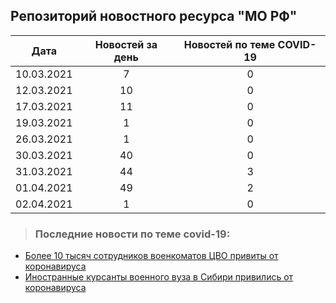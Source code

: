 ## Репозиторий новостного ресурса "МО РФ"
Дата| Новостей за день| Новостей по теме COVID-19
------- | :-----: | :-----: 
10.03.2021 | 7 | 0 
12.03.2021 | 10 | 0 
17.03.2021 | 11 | 0 
19.03.2021 | 1 | 0 
26.03.2021 | 1 | 0 
30.03.2021 | 40 | 0 
31.03.2021 | 44 | 3 
01.04.2021 | 49 | 2 
02.04.2021 | 1 | 0 

> ### Последние новости по теме covid-19:
+ [Более 10 тысяч сотрудников военкоматов ЦВО привиты от коронавируса](https://function.mil.ru:443/news_page/country/more.htm?id=12352028@egNews)
+ [Иностранные курсанты военного вуза в Сибири привились от коронавируса](https://function.mil.ru:443/news_page/country/more.htm?id=12351967@egNews)
